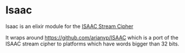 Isaac
=====

Isaac is an elixir module for the [ISAAC Stream Cipher](http://burtleburtle.net/bob/rand/isaacafa.html)

It wraps around  https://github.com/arianvp/ISAAC which is a port of the ISAAC stream cipher to platforms which have words bigger than 32 bits.


